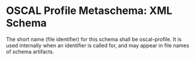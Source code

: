  

# OSCAL Profile Metaschema: XML Schema 

The short name (file identifier) for this schema shall be oscal-profile. It is used internally when an identifier is called for, and may appear in file names of schema artifacts. 